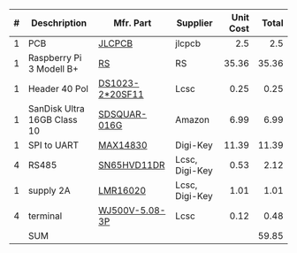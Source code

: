 
| #   | Deschription                                             | Mfr. Part        | Supplier       | Unit Cost | Total |
| :-: | -------------------------------------------------------- | ---------------- | -------------- | --------: | ----: |
| 1   | PCB         | [JLCPCB](https://jlcpcb.com/quote) | jlcpcb | 2.5     | 2.5 |
| 1   | Raspberry Pi 3 Modell B+       | [RS](https://at.rs-online.com/web/p/entwicklungskits-prozessor-mikrocontroller/1373331?src=raspberrypi) | RS | 35.36    | 35.36 |
| 1 | Header 40 Pol | [DS1023-2*20SF11](<https://lcsc.com/search?q=DS1023-2*20SF11>) | Lcsc | 0.25 | 0.25 |
| 1   | SanDisk Ultra 16GB Class 10   | [SDSQUAR-016G](https://www.amazon.de/SanDisk-Ultra-microSDHC-Speicherkarte-Adapter/dp/B073S9SFK2/) | Amazon | 6.99  | 6.99 |
| 1   | SPI to UART    | [MAX14830](https://octopart.com/search?q=MAX14830) | Digi-Key | 11.39     | 11.39 |
| 4   | RS485         | [SN65HVD11DR](https://octopart.com/search?q=SN65HVD11DR) | Lcsc, Digi-Key | 0.53     | 2.12 |
| 1   | supply 2A        | [LMR16020](https://octopart.com/search?q=LMR16020) | Lcsc, Digi-Key | 1.01     | 1.01 |
| 4   | terminal         | [WJ500V-5.08-3P](https://octopart.com/search?q=WJ500V-5.08-3P) | Lcsc | 0.12     | 0.48 |
|    | SUM        | | |      | 59.85 |

